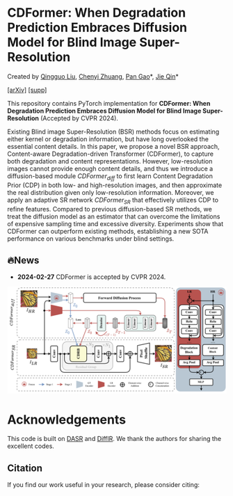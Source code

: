 # CDFormer: When Degradation Prediction Embraces Diffusion Model for Blind Image Super-Resolution

Created by [Qingguo Liu](https://github.com/users/zbhfc712), [Chenyi Zhuang](https://github.com/Sheryl-Z), [Pan Gao]()\*, [Jie Qin]()\*

[[arXiv]]() [[supp]]()

This repository contains PyTorch implementation for __CDFormer: When Degradation Prediction Embraces Diffusion Model for Blind Image Super-Resolution__ (Accepted by CVPR 2024).

Existing Blind image Super-Resolution (BSR) methods focus on estimating either kernel or degradation information, but have long overlooked the essential content details. In this paper, we propose a novel BSR approach, Content-aware Degradation-driven Transformer (CDFormer), to capture both degradation and content representations. However, low-resolution images cannot provide enough content details, and thus we introduce a diffusion-based module $CDFormer_{diff}$ to first learn Content Degradation Prior (CDP) in both low- and high-resolution images, and then approximate the real distribution given only low-resolution information. Moreover, we apply an adaptive SR network $CDFormer_{SR}$ that effectively utilizes CDP to refine features. Compared to previous diffusion-based SR methods, we treat the diffusion model as an estimator that can overcome the limitations of expensive sampling time and excessive diversity. Experiments show that CDFormer can outperform existing methods, establishing a new SOTA performance on various benchmarks under blind settings.

## 🔥News
- **2024-02-27** CDFormer is accepted by CVPR 2024.

![intro](fig/network.png)

# Acknowledgements
This code is built on [DASR](https://github.com/The-Learning-And-Vision-Atelier-LAVA/DASR) and [DiffIR](https://github.com/Zj-BinXia/DiffIR). We thank the authors for sharing the excellent codes.

## Citation
If you find our work useful in your research, please consider citing: 
```

```
